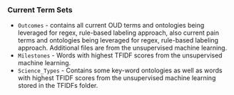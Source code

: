 ### Current Term Sets

- `Outcomes` - contains all current OUD terms and ontologies being leveraged for regex, rule-based labeling approach, also current pain terms and ontologies being leveraged for regex, rule-based labeling approach. Additional files are from the unsupervised machine learning. 
- `Milestones` - Words with highest TFIDF scores from the unsupervised machine learning.
- `Science_Types` - Contains some key-word ontologies as well as words with highest TFIDF scores from the unsupervised machine learning stored in the TFIDFs folder.
